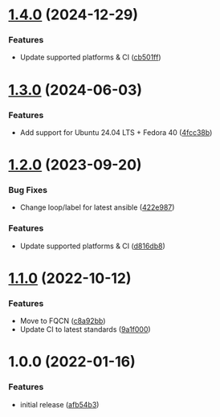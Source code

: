 # [1.4.0](https://github.com/de-it-krachten/ansible-role-awx_config/compare/v1.3.0...v1.4.0) (2024-12-29)


### Features

* Update supported platforms & CI ([cb501ff](https://github.com/de-it-krachten/ansible-role-awx_config/commit/cb501ff60deb99ebe9cf64a056c3d50420ea040c))

# [1.3.0](https://github.com/de-it-krachten/ansible-role-awx_config/compare/v1.2.0...v1.3.0) (2024-06-03)


### Features

* Add support for Ubuntu 24.04 LTS + Fedora 40 ([4fcc38b](https://github.com/de-it-krachten/ansible-role-awx_config/commit/4fcc38bd8c07f00d0ccd6353017faa1939008ece))

# [1.2.0](https://github.com/de-it-krachten/ansible-role-awx_config/compare/v1.1.0...v1.2.0) (2023-09-20)


### Bug Fixes

* Change loop/label for latest ansible ([422e987](https://github.com/de-it-krachten/ansible-role-awx_config/commit/422e987f0693c8e91d08c23d226738e4cfbeb19a))


### Features

* Update supported platforms & CI ([d816db8](https://github.com/de-it-krachten/ansible-role-awx_config/commit/d816db84079de027b35490d585ddbc9329e29772))

# [1.1.0](https://github.com/de-it-krachten/ansible-role-awx_config/compare/v1.0.0...v1.1.0) (2022-10-12)


### Features

* Move to FQCN ([c8a92bb](https://github.com/de-it-krachten/ansible-role-awx_config/commit/c8a92bb4a19d162b61c9ca35ed055e6b03df5b49))
* Update CI to latest standards ([9a1f000](https://github.com/de-it-krachten/ansible-role-awx_config/commit/9a1f00011501047fabab0bc73b2fed92dcba8418))

# 1.0.0 (2022-01-16)


### Features

* initial release ([afb54b3](https://github.com/de-it-krachten/ansible-role-awx_config/commit/afb54b319ed9bfd5bb1ce5304fbea07d3f825682))

